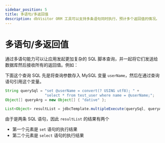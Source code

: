 ```yaml
---
sidebar_position: 5
title: 多语句/多返回值
description: dbVisitor ORM 工具可以支持多条语句同时执行，预计多个返回值的情况。
---
```


# 多语句/多返回值

通过多语句能力可以让应用发起更加复杂的 SQL 脚本查询，并一起将它们发送给数据库然后接收所有的返回值。例如：

下面这个查询 SQL 先是将查询参数存入 MySQL 变量 `userName`，然后在通过查询语句引用这个变量。

```java
String querySql = "set @userName = convert(? USING utf8); " + 
                  "select * from test_user where name = @userName;";
Object[] queryArg = new Object[] { "dative" };

List<Object> resultList = jdbcTemplate.multipleExecute(querySql, queryArg);
```

由于是两条 SQL 语句，因此 `resultList` 的结果有两个

- 第一个元素是 `set` 语句的执行结果
- 第二个元素是 `select` 语句的执行结果
